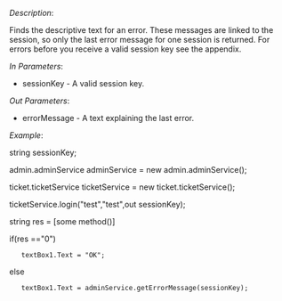 <properties date="2016-06-24"
SortOrder="182"
/>

*Description*:

Finds the descriptive text for an error. These messages are linked to the session, so only the last error message for one session is returned. For errors before you receive a valid session key see the appendix.

 

*In Parameters*:

* sessionKey            - A valid session key.

 

*Out Parameters*:

* errorMessage         - A text explaining the last error.

 

*Example*:

string sessionKey;

admin.adminService adminService = new admin.adminService();

ticket.ticketService ticketService = new ticket.ticketService();

 

ticketService.login("test","test",out sessionKey);

string res = \[some method()\]

if(res =="0")

       textBox1.Text = "OK";

else

       textBox1.Text = adminService.getErrorMessage(sessionKey);
